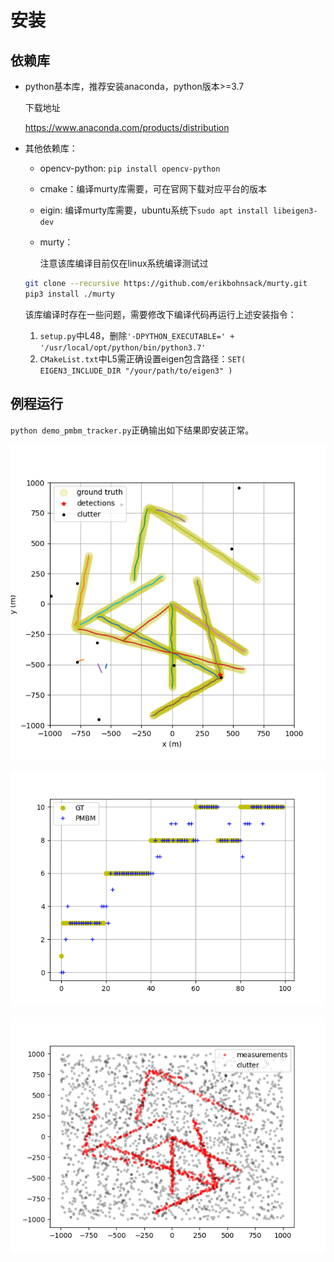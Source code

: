 # 安装

## 依赖库

- python基本库，推荐安装anaconda，python版本>=3.7

  下载地址

  https://www.anaconda.com/products/distribution

- 其他依赖库：

  - opencv-python: `pip install opencv-python`

  - cmake：编译murty库需要，可在官网下载对应平台的版本

  - eigin: 编译murty库需要，ubuntu系统下`sudo apt install libeigen3-dev`

  - murty：

    注意该库编译目前仅在linux系统编译测试过

  ```bash
  git clone --recursive https://github.com/erikbohnsack/murty.git
  pip3 install ./murty
  ```
  
  该库编译时存在一些问题，需要修改下编译代码再运行上述安装指令：

  1. `setup.py`中L48，删除`'-DPYTHON_EXECUTABLE=' + '/usr/local/opt/python/bin/python3.7'`
  2. `CMakeList.txt`中L5需正确设置eigen包含路径：`SET( EIGEN3_INCLUDE_DIR "/your/path/to/eigen3" )`

## 例程运行

`python demo_pmbm_tracker.py`正确输出如下结果即安装正常。

![res](snapshots/res.png)

![eval](snapshots/eval.png)

![meas](snapshots/meas.png)